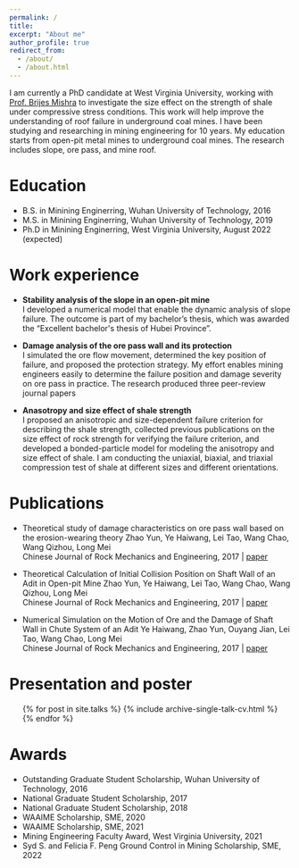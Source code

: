 ```yaml
---
permalink: /
title: 
excerpt: "About me"
author_profile: true
redirect_from: 
  - /about/
  - /about.html
---
```

 
I am currently a PhD candidate at West Virginia University, working with [Prof. Brijes Mishra](https://faculty.utah.edu/u6040186-BRIJES_MISHRA/hm/index.hml) to investigate the size effect on the strength of shale under compressive stress conditions. This work will help improve the understanding of roof failure in underground coal mines. I have been studying and researching in mining engineering for 10 years. My education starts from open-pit metal mines to underground coal mines. The research includes slope, ore pass, and mine roof.

Education
======
* B.S. in Minining Enginerring, Wuhan University of Technology, 2016
* M.S. in Minining Enginerring, Wuhan University of Technology, 2019
* Ph.D in Minining Enginerring, West Virginia University, August 2022 (expected)

Work experience
======
* **Stability analysis of the slope in an open-pit mine**   
  I developed a numerical model that enable the dynamic analysis of slope failure. The outcome is part of my bachelor’s thesis, which was awarded the “Excellent bachelor's thesis of Hubei Province”.

* **Damage analysis of the ore pass wall and its protection**   
  I simulated the ore flow movement, determined the key position of failure, and proposed the protection strategy. My effort enables mining engineers easily to determine the failure position and damage severity on ore pass in practice. The research produced three peer-review journal papers
  
* **Anasotropy and size effect of shale strength**  
  I proposed an anisotropic and size-dependent failure criterion for describing the shale strength, collected previous publications on the size effect of rock strength for verifying the failure criterion, and developed a bonded-particle model for modeling the anisotropy and size effect of shale. I am conducting the uniaxial, biaxial, and triaxial compression test of shale at different sizes and different orientations. 
  


Publications
======
* Theoretical study of damage characteristics on ore pass wall based on the erosion-wearing theory
  Zhao Yun, Ye Haiwang, Lei Tao, Wang Chao, Wang Qizhou, Long Mei  
  Chinese Journal of Rock Mechanics and Engineering, 2017 | [paper](http://cloud-yunzhao.github.io/files/Paper1.pdf)
 
* Theoretical Calculation of Initial Collision Position on Shaft Wall of an Adit in Open-pit Mine
  Zhao Yun, Ye Haiwang, Lei Tao, Wang Chao, Wang Qizhou, Long Mei  
  Chinese Journal of Rock Mechanics and Engineering, 2017 | [paper](http://cloud-yunzhao.github.io/files/Paper2.pdf)
 
* Numerical Simulation on the Motion of Ore and the Damage of Shaft Wall in Chute System of an Adit
  Ye Haiwang, Zhao Yun, Ouyang Jian, Lei Tao, Wang Chao, Long Mei  
  Chinese Journal of Rock Mechanics and Engineering, 2017 | [paper](http://cloud-yunzhao.github.io/files/Paper3.pdf)
  
Presentation and poster
======
  <ul>{% for post in site.talks %}
    {% include archive-single-talk-cv.html %}
  {% endfor %}</ul>
  
Awards
======
* Outstanding Graduate Student Scholarship, Wuhan University of Technology, 2016
* National Graduate Student Scholarship, 2017
* National Graduate Student Scholarship, 2018
* WAAIME Scholarship, SME, 2020
* WAAIME Scholarship, SME, 2021
* Mining Engineering Faculty Award, West Virginia University, 2021
* Syd S. and Felicia F. Peng Ground Control in Mining Scholarship, SME, 2022
